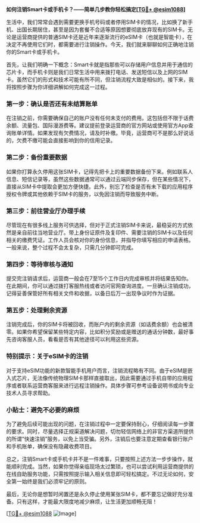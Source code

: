 **如何注销Smart卡或手机卡？——简单几步教你轻松搞定[[TG💪+ @esim1088](https://t.me/s/esim1088)]**

生活中，我们常常会遇到需要更换手机号码或者停用SIM卡的情况，比如换了新手机、出国长期居住，甚至是因为套餐不合适等原因想要彻底放弃现有的SIM卡。无论是运营商提供的普通SIM卡还是近年来逐渐流行的eSIM卡（也就是智能卡），在决定不再使用它们时，都需要进行注销操作。今天，我们就来聊聊如何正确地注销你的Smart卡或手机卡。

首先，让我们明确一下概念：Smart卡就是指那些可以存储用户信息并用于通信的芯片卡，而手机卡则是我们日常生活中用来拨打电话、发送短信以及上网的SIM卡。虽然它们的形式和技术可能有所不同，但注销流程大致是相似的。接下来，我将按照步骤为你详细讲解如何完成这一过程。

### **第一步：确认是否还有未结算账单**
在注销之前，你需要确保自己的账户没有任何未支付的费用。这包括但不限于话费余额、流量包、国际漫游费等。建议提前登录运营商的官方网站或使用官方App查询账单详情。如果发现有欠费情况，请及时补缴。毕竟，运营商可不是那么好说话的，欠费不缴可能会直接影响到你的信用记录。

### **第二步：备份重要数据**
如果你打算永久停用这张SIM卡，记得先把卡上的重要数据备份下来。例如联系人信息、短信记录等，虽然这些数据通常可以通过云端同步保存，但在某些情况下，直接从SIM卡中提取会更加方便快捷。此外，别忘了检查是否有未下载的应用程序授权令牌或其他依赖于SIM卡的服务，以免因注销而导致服务中断。

### **第三步：前往营业厅办理手续**
尽管现在有很多线上服务可供选择，但对于正式注销SIM卡来说，最稳妥的方式依然是亲自前往当地营业厅。带上身份证原件及复印件、需要注销的SIM卡以及任何相关的缴费凭证。工作人员会核对你的身份信息，并指导你填写相应的申请表格。一般来说，整个过程不会太复杂，只需几分钟即可完成。

### **第四步：等待审核与通知**
提交完注销请求后，运营商一般会在7至15个工作日内完成审核并将结果告知你。在此期间，你可以通过拨打客服热线或者访问官网查询进度。一旦确认注销成功，记得妥善保管好所有相关文件和收据，以备日后万一出现争议时作为证据。

### **第五步：处理剩余资源**
注销完成后，你的SIM卡将被回收，而账户内的剩余资源（如话费余额）也会被清零。如果你希望保留某些特定内容，比如积分奖励或是赠送的通话分钟数，最好事先咨询客服人员，看看是否有其他途径可以利用这些资源。

### **特别提示：关于eSIM卡的注销**
对于支持eSIM功能的新款智能手机用户而言，注销流程略有不同。由于eSIM是嵌入式芯片，无法像传统物理SIM卡那样直接取出，因此需要通过手机自带的应用程序或者联系运营商客服来进行远程注销操作。具体步骤可参考设备说明书或向专业技术人员寻求帮助。

### **小贴士：避免不必要的麻烦**
为了避免后续可能出现的问题，在注销过程中一定要保持耐心，仔细阅读每一步骤的要求。同时，尽量选择正规渠道解决问题，切勿轻信网络上的非官方渠道所提供的所谓“快速注销”服务，以免上当受骗。另外，注销后也要注意定期查看银行账户和手机账单，确保没有隐藏收费项目。

总之，注销Smart卡或手机卡并不是一件难事，只要按照上述方法一步步操作，就能顺利完成。当然，如果你觉得亲临现场太过繁琐，也可以尝试利用运营商提供的在线自助服务功能，只需按照提示输入相关信息即可轻松搞定。不过无论如何，安全第一始终是我们必须牢记的原则。

最后，无论你是想暂时闲置还是永久停止使用某张SIM卡，都不要忘记做好充分准备。只有这样，才能最大限度地减少麻烦，让生活更加顺畅无阻！

[[TG💪+ @esim1088](https://t.me/s/esim1088) ![Image](https://i.postimg.cc/4NQfJmqS/Snipaste-2025-05-13-00-14-12.png)]